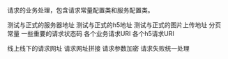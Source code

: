 
请求的业务处理，包含请求常量配置类和服务配置类。

测试与正式的服务器地址
测试与正式的h5地址
测试与正式的图片上传地址
分页常量
一些重要的请求状态码
各个业务请求URI
各个h5请求URI


线上线下的请求网址
请求网址拼接
请求参数加密
请求失败统一处理
